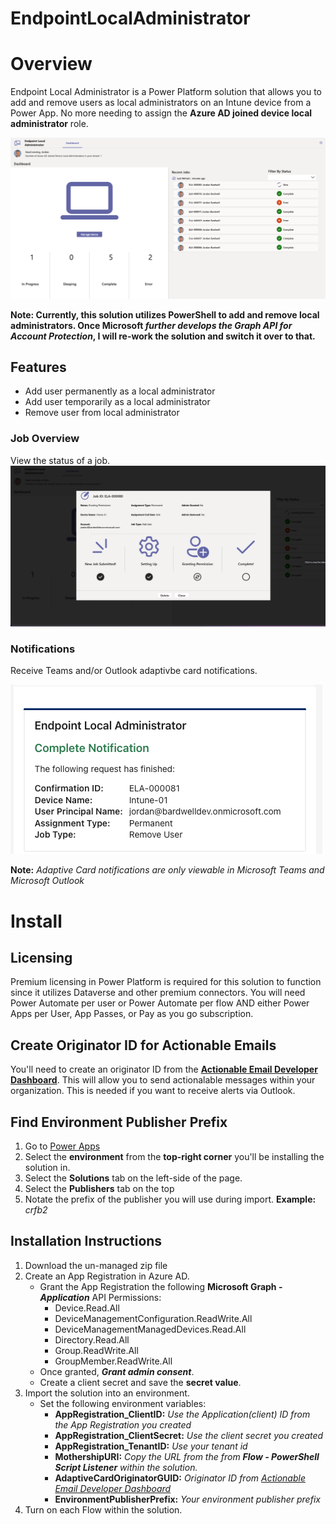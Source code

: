 # EndpointLocalAdministrator

# Overview
Endpoint Local Administrator is a Power Platform solution that allows you to add and remove users as local administrators on an Intune device from a Power App. No more needing to assign the **Azure AD joined device local administrator** role.

![Dashboard](/images/ELA_Dashboard.png)

**Note: Currently, this solution utilizes PowerShell to add and remove local administrators. Once Microsoft _further develops the Graph API for Account Protection_, I will re-work the solution and switch it over to that.**

## Features
- Add user permanently as a local administrator
- Add user temporarily as a local administrator
- Remove user from local administrator

### Job Overview
View the status of a job.
![Job Overview](/images/ELA_JobOverview.png)

### Notifications
Receive Teams and/or Outlook adaptivbe card notifications.

![Admin Removed](/images/ELA_Remove_Notification.png)

**Note:** *Adaptive Card notifications are only viewable in Microsoft Teams and Microsoft Outlook*

# Install
## Licensing
Premium licensing in Power Platform is required for this solution to function since it utilizes Dataverse and other premium connectors. You will need Power Automate per user or Power Automate per flow AND either Power Apps per User, App Passes, or Pay as you go subscription.

## Create Originator ID for Actionable Emails
You'll need to create an originator ID from the **[Actionable Email Developer Dashboard](https://outlook.office.com/connectors/oam/publish)**. This will allow you to send actionalable messages within your organization. This is needed if you want to receive alerts via Outlook.

## Find Environment Publisher Prefix
1. Go to [Power Apps](https://make.powerapps.com)
2. Select the **environment** from the **top-right corner** you'll be installing the solution in.
3. Select the **Solutions** tab on the left-side of the page.
4. Select the **Publishers** tab on the top
5. Notate the prefix of the publisher you will use during import. **Example:** *crfb2*

## Installation Instructions
1. Download the un-managed zip file
2. Create an App Registration in Azure AD.
    - Grant the App Registration the following **Microsoft Graph - _Application_** API Permissions:
      - Device.Read.All
      - DeviceManagementConfiguration.ReadWrite.All
      - DeviceManagementManagedDevices.Read.All
      - Directory.Read.All
      - Group.ReadWrite.All
      - GroupMember.ReadWrite.All
    - Once granted, **_Grant admin consent_**.
    - Create a client secret and save the **secret value**.
3. Import the solution into an environment.
    - Set the following environment variables:
      - **AppRegistration_ClientID:** *Use the Application(client) ID from the App Registration you created*
      - **AppRegistration_ClientSecret:** *Use the client secret you created*
      - **AppRegistration_TenantID:** *Use your tenant id*
      - **MothershipURI:** *Copy the URL from the from **Flow - PowerShell Script Listener** within the solution.*
      - **AdaptiveCardOriginatorGUID:** *Originator ID from [Actionable Email Developer Dashboard](https://outlook.office.com/connectors/oam/publish)*
      - **EnvironmentPublisherPrefix:** *Your environment publisher prefix*
 4. Turn on each Flow within the solution.
